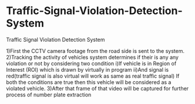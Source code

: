 # Traffic-Signal-Violation-Detection-System
Traffic Signal  Violation Detection System

1)First the CCTV camera footage from the road side is sent to the system.
2)Tracking the activity of vehicles system determines if their is any any violation or not by considering two condition
    i)If vehicle is in Region of Interest (ROI) which is drawn by virtually in program
    ii)And signal is red(traffic signal is also virtual will work as same as real traffic signal)
      If both the conditions are true then this vehicle will be considered as a violated vehicle.
3)After that frame of that video will be captured for further process of number plate extraction
